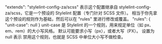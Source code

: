 <!--
{
  "extends": "stylelint-config-za/scss",
  "rules": {
    "unit-case": null
  }
}
-->

"extends": "stylelint-config-za/scss"
表示这个配置继承自 stylelint-config-za/scss，它是一个预设的 Stylelint 配置（专门针对 SCSS 文件）。
相当于你先拿这个预设的规则作为基础，然后可以在 "rules" 里进行修改或覆盖。
"rules": { "unit-case": null }
unit-case 是 Stylelint 的一个规则，用来规定单位（如 px、em、rem）的大小写风格。
默认可能要求小写（px），或者大写（PX）。
设置为 null 表示 禁用这个规则，也就是 SCSS 中单位大小写不做检查。

